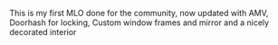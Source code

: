 This is my first MLO done for the community, now updated with AMV, Doorhash for locking, Custom window frames and mirror and a nicely decorated interior
